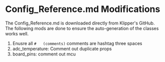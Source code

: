 # Config_Reference.md Modifications
The Config_Reference.md is downloaded directly from Klipper's GitHub.
The following mods are done to ensure the auto-generation of the classes works well.

1. Enusre all ```#   (comments)``` comments are hashtag three spaces
1. adc_temperature: Comment out duplicate props
1. board_pins: comment out mcu
